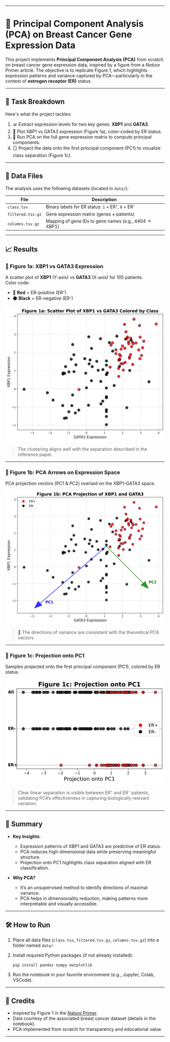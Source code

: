 
---

# 🧬 Principal Component Analysis (PCA) on Breast Cancer Gene Expression Data

This project implements **Principal Component Analysis (PCA)** from scratch on breast cancer gene expression data, inspired by a figure from a *Nature* Primer article. The objective is to replicate Figure 1, which highlights expression patterns and variance captured by PCA—particularly in the context of **estrogen receptor (ER)** status.

---

## 📝 Task Breakdown

Here's what the project tackles:

1. 📊 Extract expression levels for two key genes: **XBP1** and **GATA3**.
2. 🎯 Plot XBP1 vs GATA3 expression (Figure 1a), color-coded by ER status.
3. 🧠 Run PCA on the full gene expression matrix to compute principal components.
4. 🪞 Project the data onto the first principal component (PC1) to visualize class separation (Figure 1c).

---

## 📂 Data Files

The analysis uses the following datasets (located in `data/`):

| File | Description |
|------|-------------|
| `class.tsv` | Binary labels for ER status: `1` = ER⁺, `0` = ER⁻ |
| `filtered.tsv.gz` | Gene expression matrix (genes × patients) |
| `columns.tsv.gz` | Mapping of gene IDs to gene names (e.g., 4404 → XBP1) |

---

## 📈 Results

### 🔹 Figure 1a: XBP1 vs GATA3 Expression

A scatter plot of **XBP1** (Y-axis) vs **GATA3** (X-axis) for 105 patients.  
Color code:  
- 🔴 **Red** = ER-positive (ER⁺)  
- ⚫ **Black** = ER-negative (ER⁻)

![Figure 1a](figure_1a_scatter_plot_improved.png)

> The clustering aligns well with the separation described in the reference paper.

---

### 🔹 Figure 1b: PCA Arrows on Expression Space

PCA projection vectors (PC1 & PC2) overlaid on the XBP1–GATA3 space.

![Figure 1b](figure_1b_pca_projection_arrows_improved.png)

> 📐 The directions of variance are consistent with the theoretical PCA vectors.

---

### 🔹 Figure 1c: Projection onto PC1

Samples projected onto the first principal component (PC1), colored by ER status.

![Figure 1c](figure_1c_projection_pc1_combined.png)

> Clear linear separation is visible between ER⁺ and ER⁻ patients, validating PCA’s effectiveness in capturing biologically relevant variation.

---

## 🧾 Summary

- **Key Insights**:
  - Expression patterns of XBP1 and GATA3 are predictive of ER status.
  - PCA reduces high-dimensional data while preserving meaningful structure.
  - Projection onto PC1 highlights class separation aligned with ER classification.

- **Why PCA?**
  - It’s an unsupervised method to identify directions of maximal variance.
  - PCA helps in dimensionality reduction, making patterns more interpretable and visually accessible.

---

## 🛠️ How to Run

1. Place all data files (`class.tsv`, `filtered.tsv.gz`, `columns.tsv.gz`) into a folder named `data/`.
2. Install required Python packages (if not already installed):

   ```bash
   pip install pandas numpy matplotlib
   ```

3. Run the notebook in your favorite environment (e.g., Jupyter, Colab, VSCode).

---

## 📌 Credits

- Inspired by Figure 1 in the [Nature Primer](https://www.nature.com/articles/nbt0308-303).
- Data courtesy of the associated breast cancer dataset (details in the notebook).
- PCA implemented from scratch for transparency and educational value.

---

